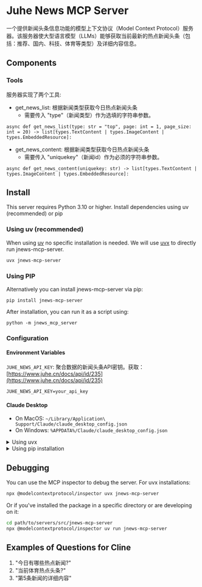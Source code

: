 # Juhe News MCP Server

一个提供新闻头条信息功能的模型上下文协议（Model Context Protocol）服务器。该服务器使大型语言模型（LLMs）能够获取当前最新的热点新闻头条（包括：推荐、国内、科技、体育等类型）及详细内容信息。


## Components

### Tools

服务器实现了两个工具:

- get_news_list: 根据新闻类型获取今日热点新闻头条
  - 需要传入 "type"（新闻类型）作为选填的字符串参数。
```
async def get_news_list(type: str = "top", page: int = 1, page_size: int = 20) -> list[types.TextContent | types.ImageContent | types.EmbeddedResource]:
```

- get_news_content: 根据新闻类型获取今日热点新闻头条
  - 需要传入 "uniquekey"（新闻id）作为必须的字符串参数。
```
async def get_news_content(uniquekey: str) -> list[types.TextContent | types.ImageContent | types.EmbeddedResource]:
```



## Install
This server requires Python 3.10 or higher. Install dependencies using uv (recommended) or pip

### Using uv (recommended)
When using [uv](https://docs.astral.sh/uv/) no specific installation is needed. We will use [uvx](https://docs.astral.sh/uv/guides/tools/) to directly run jnews-mcp-server.

```bash
uvx jnews-mcp-server
```

### Using PIP
Alternatively you can install jnews-mcp-server via pip:
```
pip install jnews-mcp-server
```
After installation, you can run it as a script using:
```
python -m jnews_mcp_server
```

### Configuration

#### Environment Variables
`JUHE_NEWS_API_KEY`: 聚合数据的新闻头条API密钥。获取：[https://www.juhe.cn/docs/api/id/235](https://www.juhe.cn/docs/api/id/235)
```
JUHE_NEWS_API_KEY=your_api_key
```

#### Claude Desktop

- On MacOS: `~/Library/Application\ Support/Claude/claude_desktop_config.json`
- On Windows: `%APPDATA%/Claude/claude_desktop_config.json`

<details>
  <summary>Using uvx</summary>

  ```
  "mcpServers": {
    "jnews-mcp-server": {
      "command": "uvx",
      "args": [
        "jnews-mcp-server"
      ],
      "env": {
        "JUHE_NEWS_API_KEY": "your_api_key"
      }
    }
  }
  ```
</details>

<details>
  <summary>Using pip installation</summary>

  ```
  "mcpServers": {
    "jnews-mcp-server": {
      "command": "python",
      "args": [
        "-m",
        "jnews_mcp_server"
      ],
      "env": {
        "JUHE_NEWS_API_KEY": "your_api_key"
      }
    }
  }
  ```
</details>

## Debugging
You can use the MCP inspector to debug the server. For uvx installations:

```bash
npx @modelcontextprotocol/inspector uvx jnews-mcp-server 
```

Or if you've installed the package in a specific directory or are developing on it:

```bash
cd path/to/servers/src/jnews-mcp-server
npx @modelcontextprotocol/inspector uv run jnews-mcp-server
```

## Examples of Questions for Cline
1. "今日有哪些热点新闻?"
2. "当前体育热点头条?"
3. "第5条新闻的详细内容"